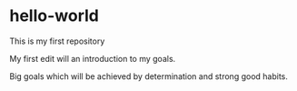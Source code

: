 # hello-world
This is my first repository


My first edit will an introduction to my goals.

Big goals which will be achieved by determination and strong good habits.

